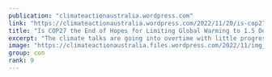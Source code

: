 ```yaml
---
publication: "climateactionaustralia.wordpress.com"
link: "https://climateactionaustralia.wordpress.com/2022/11/20/is-cop27-the-end-of-hopes-for-limiting-global-warming-to-1-5-degrees-celsius-auspol-climatecrisis-ecologicalcrisis-economiccrisis-tellthetruth-insiders/"
title: "Is COP27 the End of Hopes for Limiting Global Warming to 1.5 Degrees Celsius? #auspol #ClimateCrisis #EcologicalCrisis #EconomicCrisis #TellTheTruth #insiders"
excerpt: "The climate talks are going into overtime with little progress toward the emissions cuts required to meet the goals of the Paris Agreement. BY Bob Berwyn November 18, 2022 18 November 2022, Egypt, …"
image: "https://climateactionaustralia.files.wordpress.com/2022/11/img_2003.jpg"
group: con
rank: 9
---
```

